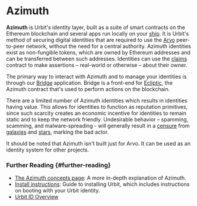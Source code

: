 # Azimuth

**Azimuth** is Urbit's identity layer, built as a suite of smart contracts on the Ethereum blockchain and several apps run locally on your [ship](ship.md). It is Urbit's method of securing digital identities that are required to use the [Arvo](arvo.md) peer-to-peer network, without the need for a central authority. Azimuth identities exist as non-fungible tokens, which are owned by Ethereum addresses and can be transferred between such addresses. Identities can use the [claims](claims.md) contract to make assertions – real-world or otherwise – about their owner.

The primary way to interact with Azimuth and to manage your identities is through our [Bridge](https://bridge.urbit.org) application. Bridge is a front-end for [Ecliptic](ecliptic.md), the Azimuth contract that's used to perform actions on the blockchain.

There are a limited number of Azimuth identities which results in identities having value. This allows for identities to function as reputation primitives, since such scarcity creates an economic incentive for identities to remain static and to keep the network friendly. Undesirable behavior – spamming, scamming, and malware-spreading - will generally result in a [censure](censures.md) from [galaxies](galaxy.md) and [stars](star.md), marking the bad actor.

It should be noted that Azimuth isn't built just for Arvo. It can be used as an identity system for other projects.

### Further Reading {#further-reading}

- [The Azimuth concepts page](../system/identity): A more in-depth explanation of Azimuth.
- [Install instructions](../manual/getting-started): Guide to installing Urbit, which includes instructions on booting with your Urbit identity.
- [Urbit ID Overview](https://urbit.org/overview/urbit-id)

